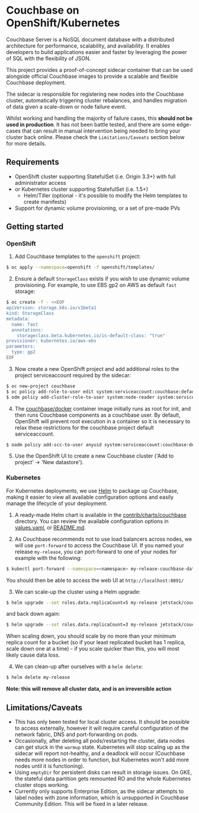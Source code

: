 # Couchbase on OpenShift/Kubernetes

Couchbase Server is a NoSQL document database with a distributed architecture for performance, scalability, and availability. It enables developers to build applications easier and
faster by leveraging the power of SQL with the flexibility of JSON.

This project provides a proof-of-concept sidecar container that can be used alongside official Couchbase images to provide a scalable and flexible Couchbase deployment.

The sidecar is responsible for registering new nodes into the Couchbase cluster, automatically triggering cluster rebalances, and handles migration of data given a scale-down or node failure event.

Whilst working and handling the majority of failure cases, this **should not be used in production**. It has not been battle tested, and there are some edge-cases that can result in manual intervention
being needed to bring your cluster back online. Please check the `Limitations/Caveats` section below for more details.

## Requirements

* OpenShift cluster supporting StatefulSet (i.e. Origin 3.3+) with full administrator access
* or Kubernetes cluster supporting StatefulSet (i.e. 1.5+)
  * Helm/Tiller (optional - it's possible to modify the Helm templates to create manifests)
* Support for dynamic volume provisioning, or a set of pre-made PVs

## Getting started

### OpenShift

1) Add Couchbase templates to the `openshift` project:

```bash
$ oc apply --namespace=openshift -f openshift/templates/
```

2) Ensure a default `StorageClass` exists if you wish to use dynamic volume provisioning. For example, to use EBS gp2 on AWS as default `fast` storage:

```bash
$ oc create -f - <<EOF
apiVersion: storage.k8s.io/v1beta1
kind: StorageClass
metadata:
  name: fast
  annotations:
    storageclass.beta.kubernetes.io/is-default-class: "true"
provisioner: kubernetes.io/aws-ebs
parameters:
  type: gp2
EOF
```

3) Now create a new OpenShift project and add additional roles to the project serviceaccount required by the sidecar:

```bash
$ oc new-project couchbase
$ oc policy add-role-to-user edit system:serviceaccount:couchbase:default -n couchbase
$ odm policy add-cluster-role-to-user system:node-reader system:serviceaccount:couchbase:default
```

4) The [couchbase/docker](https://hub.docker.com/r/couchbase/server/) container image initially runs as root for init, and then runs Couchbase components as a couchbase user. By default, OpenShift will prevent root execution in a container so it is necessary to relax these restrictions for the couchbase project default serviceaccount.

```bash
$ oadm policy add-scc-to-user anyuid system:serviceaccount:couchbase:default
```

5) Use the OpenShift UI to create a new Couchbase cluster ('Add to project' -> 'New datastore').

### Kubernetes

For Kubernetes deployments, we use [Helm](https://github.com/kubernetes/helm) to package up Couchbase, making it easier to view all available configuration options and easily manage the lifecycle of your deployment.

1) A ready-made Helm chart is available in the [contrib/charts/couchbase](contrib/charts/couchbase) directory. You can review the available configuration options in [values.yaml](contrib/charts/couchbase/values.yaml), or [README.md](contrib/charts/couchbase/README.md).

2) As Couchbase recommends not to use load balancers across nodes, we will use `port-forward` to access the Couchbase UI. If you named your release `my-release`, you can port-forward to one of your nodes for example with the following:

```bash
$ kubectl port-forward --namespace=<namespace> my-release-couchbase-data-0 8091:8091
```

You should then be able to access the web UI at `http://localhost:8091/`

3) We can scale-up the cluster using a Helm upgrade:

```bash
$ helm upgrade --set roles.data.replicaCount=5 my-release jetstack/couchbase
```

and back down again:

```bash
$ helm upgrade --set roles.data.replicaCount=3 my-release jetstack/couchbase
```

When scaling down, you should scale by no more than your minimum replica count for a bucket (so if your least replicated bucket has 1 replica, scale down one at a time) - if you scale quicker than this, you will most likely cause data loss.

4) We can clean-up after ourselves with a `helm delete`:

```bash
$ helm delete my-release
```

__Note: this will remove all cluster data, and is an irreversible action__

## Limitations/Caveats

* This has only been tested for local cluster access. It should be possible to access externally, however it will require careful configuration of the network fabric, DNS and port-forwarding on pods.
* Occasionally, after deleting all pods/restarting the cluster, data nodes can get stuck in the `warmup` state. Kubernetes will stop scaling up as the sidecar will report not-healthy, and a deadlock will occur
(Couchbase needs more nodes in order to function, but Kubernetes won't add more nodes until it is functioning).
* Using `emptyDir` for persistent disks can result in storage issues. On GKE, the stateful data partition gets remounted RO and the whole Kubernetes cluster stops working.
* Currently only supports Enterprise Edition, as the sidecar attempts to label nodes with zone information, which is unsupported in Couchbase Community Edition. This will be fixed in a later release.
